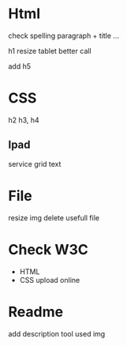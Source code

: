 # Html
check spelling paragraph + title ...

h1 resize tablet
better call

add h5

# CSS
h2 h3, h4

## Ipad
service grid text


# File
resize img
delete usefull file


# Check W3C
- HTML
- CSS
upload online

# Readme
add description
tool used
img